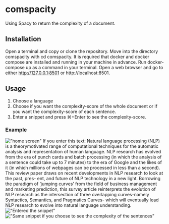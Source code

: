 # comspacity
Using Spacy to return the complexity of a document.
## Installation
Open a terminal and copy or clone the repository. Move into the directory comspacity with cd comspacity. It is required that docker and docker compose are installed and running in your machine in advance. Run docker-compose up as a command in your terminal. Open a web browser and go to either http://127.0.0.1:8501 or http://localhost:8501.
## Usage
1. Choose a language
2. Choose if you want the complexity-score of the whole document or if you want the complexity-score of each sentence.
3. Enter a snippet and press ⌘+Enter to see the complexity-score.
### Example
!["home screen"]("https://user-images.githubusercontent.com/41857601/189454260-b056ac09-448c-4d65-bd7c-a48e8d17fbc1.png")
If you enter this text:
Natural language processing (NLP) is a theorymotivated range of computational techniques for the automatic analysis and representation of human language. NLP research has evolved from the era of punch cards and batch processing (in which the analysis of a sentence could take up to 7 minutes) to the era of Google and the likes of it (in which millions of webpages can be processed in less than a second). This review paper draws on recent developments in NLP research to look at the past, pres- ent, and future of NLP technology in a new light. Borrowing the paradigm of ‘jumping curves’ from the field of business management and marketing prediction, this survey article reinterprets the evolution of NLP research as the intersection of three overlapping curves-namely Syntactics, Semantics, and Pragmatics Curves- which will eventually lead NLP research to evolve into natural language understanding.
!["Entered the snippet"]("https://user-images.githubusercontent.com/41857601/189453936-bfc79847-19ae-45f2-8788-e2fedcf6b2f0.png")
!["Same snippet if you choose to see the complexity of the sentences"]("https://user-images.githubusercontent.com/41857601/189454445-2fa08ce3-c94a-46a4-95c2-af27f9da5352.png")